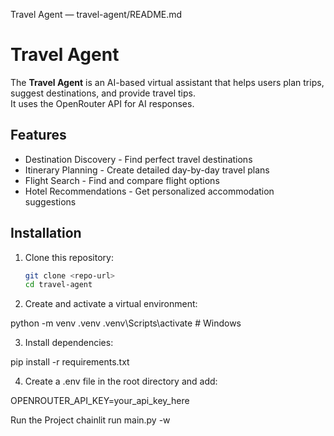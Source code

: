 Travel Agent — travel-agent/README.md
# Travel Agent

The **Travel Agent** is an AI-based virtual assistant that helps users plan trips, suggest destinations, and provide travel tips.  
It uses the OpenRouter API for AI responses.

## Features
- Destination Discovery - Find perfect travel destinations
- Itinerary Planning - Create detailed day-by-day travel plans
- Flight Search - Find and compare flight options
- Hotel Recommendations - Get personalized accommodation suggestions

## Installation
1. Clone this repository:
   ```bash
   git clone <repo-url>
   cd travel-agent


2. Create and activate a virtual environment:

python -m venv .venv
.venv\Scripts\activate  # Windows

3. Install dependencies:

pip install -r requirements.txt


4. Create a .env file in the root directory and add:

OPENROUTER_API_KEY=your_api_key_here

Run the Project
chainlit run main.py -w